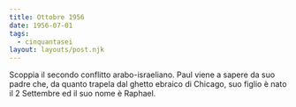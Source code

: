 ```yaml
---
title: Ottobre 1956
date: 1956-07-01
tags:
  - cinquantasei
layout: layouts/post.njk
---
```


Scoppia il secondo conflitto arabo-israeliano. Paul viene a sapere da suo padre che, da quanto trapela dal ghetto ebraico di Chicago, suo figlio è nato il 2 Settembre ed il suo nome è Raphael.